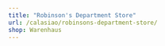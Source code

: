 ```yaml
---
title: "Robinson's Department Store"
url: /calasiao/robinsons-department-store/
shop: Warenhaus
---
```

